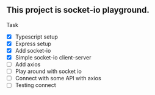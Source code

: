 ## This project is socket-io playground.

Task
- [x] Typescript setup
- [x] Express setup
- [x] Add socket-io
- [x] Simple socket-io client-server
- [ ] Add axios
- [ ] Play around with socket io
- [ ] Connect with some API with axios
- [ ] Testing connect